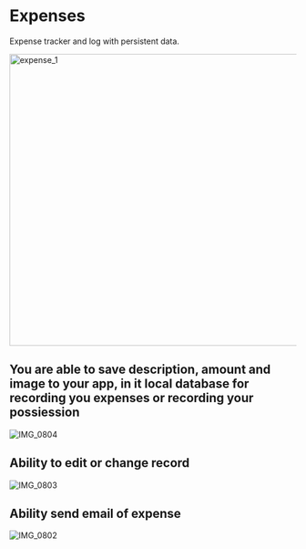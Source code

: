 # Expenses
Expense tracker and log with persistent data.

<img width="512" alt="expense_1" src="https://github.com/mahesh46/Expenses/assets/3464277/aa09d364-621b-4dbd-b6a7-9a23e0d6e0e0">


## You are able to save description, amount and image to your app, in it local database for recording you expenses or recording your possiession
![IMG_0804](https://github.com/mahesh46/Expenses/assets/3464277/e955a5fc-b8a3-4696-92d1-0b258f0a48c8)

## Ability to edit or change record
![IMG_0803](https://github.com/mahesh46/Expenses/assets/3464277/663dae62-8e30-4e79-9176-e6b089106ef4)

## Ability send email of expense


![IMG_0802](https://github.com/mahesh46/Expenses/assets/3464277/5fec470c-18cf-4e47-a082-a6f6d3527e13)
